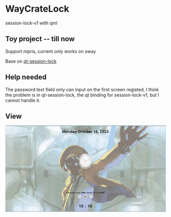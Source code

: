 # WayCrateLock

session-lock-v1 with qml

## Toy project -- till now
Support mpris, current only works on sway

Base on [qt-session-lock](https://github.com/waycrate/qt-session-lock)

## Help needed

The password text field only can input on the first screen registed, I think the problem is in qt-session-lock, the qt binding for session-lock-v1, but I cannot handle it.

## View
![Show](images/shown.png)
